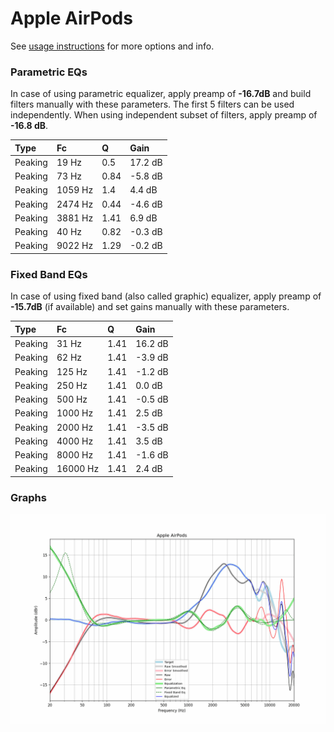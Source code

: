 # Apple AirPods
See [usage instructions](https://github.com/jaakkopasanen/AutoEq#usage) for more options and info.

### Parametric EQs
In case of using parametric equalizer, apply preamp of **-16.7dB** and build filters manually
with these parameters. The first 5 filters can be used independently.
When using independent subset of filters, apply preamp of **-16.8 dB**.

| Type    | Fc      |    Q | Gain    |
|:--------|:--------|:-----|:--------|
| Peaking | 19 Hz   | 0.5  | 17.2 dB |
| Peaking | 73 Hz   | 0.84 | -5.8 dB |
| Peaking | 1059 Hz | 1.4  | 4.4 dB  |
| Peaking | 2474 Hz | 0.44 | -4.6 dB |
| Peaking | 3881 Hz | 1.41 | 6.9 dB  |
| Peaking | 40 Hz   | 0.82 | -0.3 dB |
| Peaking | 9022 Hz | 1.29 | -0.2 dB |

### Fixed Band EQs
In case of using fixed band (also called graphic) equalizer, apply preamp of **-15.7dB**
(if available) and set gains manually with these parameters.

| Type    | Fc       |    Q | Gain    |
|:--------|:---------|:-----|:--------|
| Peaking | 31 Hz    | 1.41 | 16.2 dB |
| Peaking | 62 Hz    | 1.41 | -3.9 dB |
| Peaking | 125 Hz   | 1.41 | -1.2 dB |
| Peaking | 250 Hz   | 1.41 | 0.0 dB  |
| Peaking | 500 Hz   | 1.41 | -0.5 dB |
| Peaking | 1000 Hz  | 1.41 | 2.5 dB  |
| Peaking | 2000 Hz  | 1.41 | -3.5 dB |
| Peaking | 4000 Hz  | 1.41 | 3.5 dB  |
| Peaking | 8000 Hz  | 1.41 | -1.6 dB |
| Peaking | 16000 Hz | 1.41 | 2.4 dB  |

### Graphs
![](./Apple%20AirPods.png)